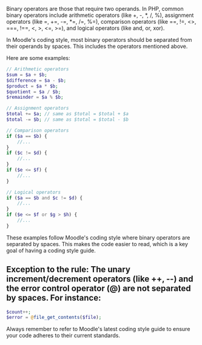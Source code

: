 Binary operators are those that require two operands. In PHP, common binary operators include arithmetic operators (like +, -, *, /, %), assignment operators (like =, +=, -=, *=, /=, %=), comparison operators (like ==, !=, <>, ===, !==, <, >, <=, >=), and logical operators (like and, or, xor).

In Moodle's coding style, most binary operators should be separated from their operands by spaces. This includes the operators mentioned above.

Here are some examples:

```php
// Arithmetic operators
$sum = $a + $b; 
$difference = $a - $b;
$product = $a * $b;
$quotient = $a / $b;
$remainder = $a % $b;

// Assignment operators
$total += $a; // same as $total = $total + $a
$total -= $b; // same as $total = $total - $b

// Comparison operators
if ($a == $b) {
    //...
}
if ($c != $d) {
    //...
}
if ($e <= $f) {
    //...
}

// Logical operators
if ($a == $b and $c != $d) {
    //...
}
if ($e <= $f or $g > $h) {
    //...
}
```

These examples follow Moodle's coding style where binary operators are separated by spaces. This makes the code easier to read, which is a key goal of having a coding style guide.

## Exception to the rule: The unary increment/decrement operators (like ++, --) and the error control operator (@) are not separated by spaces. For instance:

```php
$count++;
$error = @file_get_contents($file);
```

Always remember to refer to Moodle's latest coding style guide to ensure your code adheres to their current standards.
